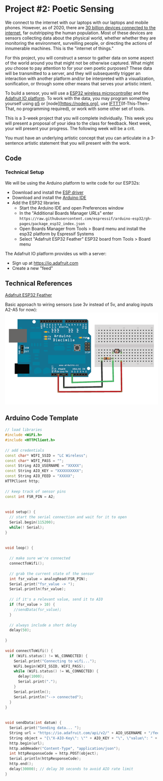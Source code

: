 # Project #2: Poetic Sensing

We connect to the internet with our laptops with our laptops and mobile phones. However, as of 2020, there are [30 billion devices connected to the internet](https://www.statista.com/statistics/471264/iot-number-of-connected-devices-worldwide/), far outstripping the human population. Most of these devices are sensors collecting data about the physical world, whether whether they are monitoring the environment, surveilling people, or directing the actions of innumerable machines. This is the "internet of things."

For this project, you will construct a sensor to gather data on some aspect of the world around you that might not be otherwise captured. What might _you_ choose to pay attention to for your own poetic purposes? These data will be transmitted to a server, and they will subsequently trigger an interaction with another platform and/or be interpreted with a visualization, sonification, or through some other means that serves your artistic intent.

To build a sensor, you will use a [ESP32 wireless microcontroller](https://www.espressif.com/en/products/hardware/esp32/overview) and the [Adafruit IO platform](https://io.adafruit.com). To work with the data, you may program something yourself using [p5](https://p5js.org) or [node][https://nodejs.org], use [IFTTT](http://ifttt.com/)(If-This-Then-That, no programming required), or work with some other set of tools.

This is a 3-week project that you will complete individually. This week you will present a proposal of your idea to the class for feedback. Next week, your will present your progress. The following week will be a crit.

You must have an underlying artistic concept that you can articulate in a 3-sentence artistic statement that you will present with the work.

## Code

### Technical Setup

We will be using the Arduino platform to write code for our ESP32s:

- Download and install the [ESP driver](https://www.silabs.com/products/development-tools/software/usb-to-uart-bridge-vcp-drivers)
- Download and install the [Arduino IDE](https://www.arduino.cc/en/main/software)
- Add the ESP32 libraries
    - Start the Arduino IDE and open Preferences window
    - In the "Additional Boards Manager URLs" enter `https://raw.githubusercontent.com/espressif/arduino-esp32/gh-pages/package_esp32_index.json`
    - Open Boards Manager from Tools > Board menu and install the esp32 platform by Espressif Systems
    - Select "Adafruit ESP32 Feather" ESP32 board from Tools > Board menu

The Adafruit IO platform provides us with a server:

- Sign up at https://io.adafruit.com
- Create a new "feed"


## Technical References

[Adafruit ESP32 Feather](https://learn.adafruit.com/adafruit-huzzah32-esp32-feather)

Basic approach to wiring sensors (use 3v instead of 5v, and analog inputs A2-A5 for now):
![](light_cdspulldowndiag.gif)

<!-- - [button](https://www.arduino.cc/en/tutorial/button)
- [FSR](https://learn.adafruit.com/force-sensitive-resistor-fsr) -->


## Arduino Code Template

```c++
// load libraries
#include <WiFi.h>
#include <HTTPClient.h>

// add credentials
const char* WIFI_SSID = "LC Wireless";
const char* WIFI_PASS = "";
const String AIO_USERNAME = "XXXXX";
const String AIO_KEY = "XXXXXXXXXX";
const String AIO_FEED = "XXXXX";
HTTPClient http;

// keep track of sensor pins
const int FSR_PIN = A2;


void setup() {
  // start the serial connection and wait for it to open
  Serial.begin(115200);
  while(! Serial);
}


void loop() {

  // make sure we're connected
  connectToWifi();

  // grab the current state of the sensor
  int fsr_value = analogRead(FSR_PIN);
  Serial.print("fsr_value -> ");
  Serial.println(fsr_value);

  // if it's a relevant value, send it to AIO
  if (fsr_value > 10) {
    //sendData(fsr_value);
  }

  // always include a short delay
  delay(50);

}

void connectToWifi() {
  if (WiFi.status() != WL_CONNECTED) {
    Serial.print("Connecting to wifi...");
    WiFi.begin(WIFI_SSID, WIFI_PASS);
    while (WiFi.status() != WL_CONNECTED) {
      delay(1000);
      Serial.print(".");
    }
    Serial.println();
    Serial.println("--> connected");
  }
}


void sendData(int datum) {
  Serial.print("Sending data... ");
  String url = "https://io.adafruit.com/api/v2/" + AIO_USERNAME + "/feeds/" + AIO_FEED + "/data";
  String object = "{\"X-AIO-Key\": \"" + AIO_KEY + "\", \"value\": " + datum + "}";
  http.begin(url);
  http.addHeader("Content-Type", "application/json");
  int httpResponseCode = http.POST(object);
  Serial.println(httpResponseCode);
  http.end();  
  delay(30000); // delay 30 seconds to avoid AIO rate limit
}
```

